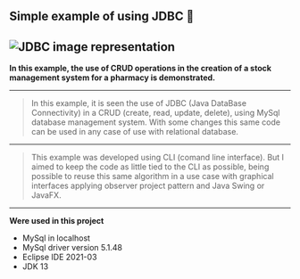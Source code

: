 ## Simple example of using JDBC 🙌
![JDBC image representation](http://www.oracle.com/technetwork/database/application-development/jdbc/jdbc-2-4389800.png)
---
**In this example, the use of CRUD operations in the creation of a stock management system for a pharmacy is demonstrated.**

---
> In this example, it is seen the use of JDBC (Java DataBase
> Connectivity) in a CRUD (create, read, update, delete), using MySql
> database management system. With some changes this same code can be
> used in any case of use with relational database.
---
> This example was developed using CLI (comand line interface). But I
> aimed to keep the code as little tied to the CLI as possible, being
> possible to reuse this same algorithm in a use case with graphical
> interfaces applying observer project pattern and Java Swing or JavaFX.
---
  
**Were used in this project**
 - MySql in localhost
 - MySql driver version 5.1.48
 - Eclipse IDE 2021-03
 - JDK 13
 
 
